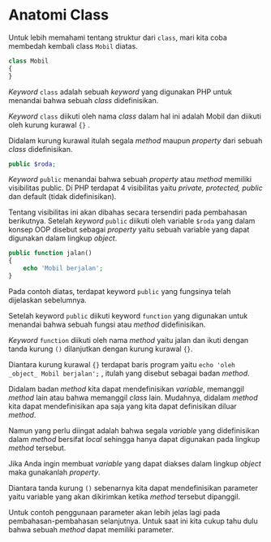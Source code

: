 # Anatomi Class

Untuk lebih memahami tentang struktur dari `class`, mari kita coba membedah kembali class `Mobil` diatas.

```php
class Mobil
{
}
```
*Keyword* `class` adalah sebuah *keyword* yang digunakan PHP untuk menandai bahwa sebuah *class* didefinisikan. 

*Keyword* `class` diikuti oleh nama *class* dalam hal ini adalah Mobil dan diikuti oleh kurung kurawal `{}` . 

Didalam kurung kurawal itulah segala *method* maupun *property* dari sebuah *class* didefinisikan.

```php
public $roda;
```
*Keyword* `public` menandai bahwa sebuah *property* atau *method* memiliki visibilitas public. Di PHP terdapat 4 visibilitas yaitu *private, protected, public* dan default (tidak didefinisikan). 

Tentang visibilitas ini akan dibahas secara tersendiri pada pembahasan berikutnya. Setelah *keyword* `public` diikuti oleh variable `$roda` yang dalam konsep OOP disebut sebagai *property* yaitu sebuah variable yang dapat digunakan dalam lingkup *object*.

```php
public function jalan()
{
	echo 'Mobil berjalan';
}
```
Pada contoh diatas, terdapat keyword `public` yang fungsinya telah dijelaskan sebelumnya. 

Setelah keyword `public` diikuti keyword `function` yang digunakan untuk menandai bahwa sebuah fungsi atau *method* didefinisikan. 

*Keyword* `function` diikuti oleh nama *method* yaitu jalan dan ikuti dengan tanda kurung `()` dilanjutkan dengan kurung kurawal `{}`.

Diantara kurung kurawal `{}` terdapat baris program yaitu `echo 'oleh _object_ Mobil berjalan';` , itulah yang disebut sebagai badan *method*. 

Didalam badan *method* kita dapat mendefinisikan *variable*, memanggil *method* lain atau bahwa memanggil *class* lain. Mudahnya, didalam *method* kita dapat mendefinisikan apa saja yang kita dapat definisikan diluar *method*. 

Namun yang perlu diingat adalah bahwa segala *variable* yang didefinisikan dalam *method* bersifat *local* sehingga hanya dapat digunakan pada lingkup *method* tersebut. 

Jika Anda ingin membuat *variable* yang dapat diakses dalam lingkup *object* maka gunakanlah *property*.

Diantara tanda kurung `()` sebenarnya kita dapat mendefinisikan parameter yaitu variable yang akan dikirimkan ketika *method* tersebut dipanggil. 

Untuk contoh penggunaan parameter akan lebih jelas lagi pada pembahasan-pembahasan selanjutnya. Untuk saat ini kita cukup tahu dulu bahwa sebuah *method* dapat memiliki parameter.
